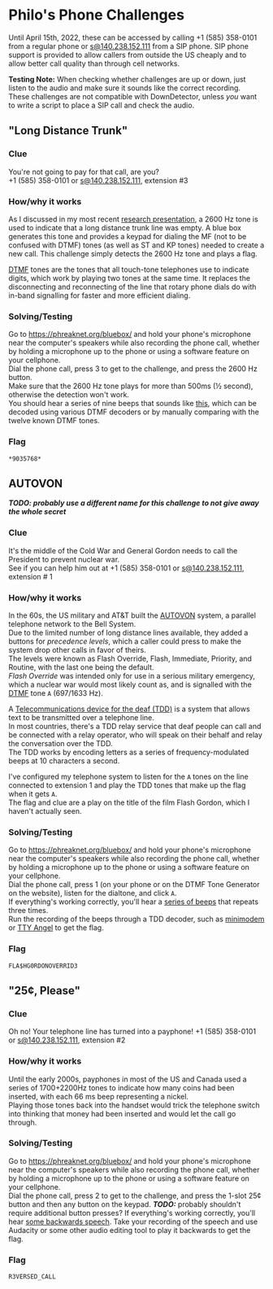 # Philo's Phone Challenges

Until April 15th, 2022, these can be accessed by calling +1 (585) 358-0101 from a regular phone or s@140.238.152.111 from a SIP phone.
SIP phone support is provided to allow callers from outside the US cheaply and to allow better call quality than through cell networks.  

**Testing Note:** When checking whether challenges are up or down, just listen to the audio and make sure it sounds like the correct recording.  
These challenges are not compatible with DownDetector, unless *you* want to write a script to place a SIP call and check the audio.

## "Long Distance Trunk"
### Clue
You're not going to pay for that call, are you?  
+1 (585) 358-0101 or s@140.238.152.111, extension #3

### How/why it works
As I discussed in my most recent [research presentation](https://www.youtube.com/watch?v=qdciYBQngdk), a 2600 Hz tone is used to indicate that a long distance trunk line was empty.
A blue box generates this tone and provides a keypad for dialing the MF (not to be confused with DTMF) tones (as well as ST and KP tones) needed to create a new call.
This challenge simply detects the 2600 Hz tone and plays a flag. 

[DTMF](https://en.wikipedia.org/wiki/Dual-tone_multi-frequency) tones are the tones that all touch-tone telephones use to indicate digits, which work by playing two tones at the same time.
It replaces the disconnecting and reconnecting of the line that rotary phone dials do with in-band signalling for faster and more efficient dialing.

### Solving/Testing
Go to https://phreaknet.org/bluebox/ and hold your phone's microphone near the computer's speakers while also recording the phone call, whether by holding a microphone up to the phone or using a software feature on your cellphone.  
Dial the phone call, press 3 to get to the challenge, and press the 2600 Hz button.  
Make sure that the 2600 Hz tone plays for more than 500ms (½ second), otherwise the detection won't work.  
You should hear a series of nine beeps that sounds like [this](https://gitlab.ritsec.cloud/flamingspork/phonectf/-/blob/master/sounds/DTMF.wav), which can be decoded using various DTMF decoders or by manually comparing with the twelve known DTMF tones.

### Flag
`*9035768*`

## AUTOVON
***TODO: probably use a different name for this challenge to not give away the whole secret***
### Clue
It's the middle of the Cold War and General Gordon needs to call the President to prevent nuclear war.  
See if you can help him out at +1 (585) 358-0101 or s@140.238.152.111, extension # 1

### How/why it works
In the 60s, the US military and AT&T built the [AUTOVON](https://en.wikipedia.org/wiki/Autovon) system, a parallel telephone network to the Bell System.  
Due to the limited number of long distance lines available, they added a buttons for *precedence levels*, which a caller could press to make the system drop other calls in favor of theirs.  
The levels were known as Flash Override, Flash, Immediate, Priority, and Routine, with the last one being the default.  
*Flash Override* was intended only for use in a serious military emergency, which a nuclear war would most likely count as, and is signalled with the [DTMF](https://en.wikipedia.org/wiki/Dual-tone_multi-frequency) tone `A` (697/1633 Hz).  

A [Telecommunications device for the deaf (TDD)](https://en.wikipedia.org/wiki/Telecommunications_device_for_the_deaf) is a system that allows text to be transmitted over a telephone line.  
In most countries, there's a TDD relay service that deaf people can call and be connected with a relay operator, who will speak on their behalf and relay the conversation over the TDD.  
The TDD works by encoding letters as a series of frequency-modulated beeps at 10 characters a second.  

I've configured my telephone system to listen for the `A` tones on the line connected to extension 1 and play the TDD tones that make up the flag when it gets `A`.  
The flag and clue are a play on the title of the film Flash Gordon, which I haven't actually seen.

### Solving/Testing
Go to https://phreaknet.org/bluebox/ and hold your phone's microphone near the computer's speakers while also recording the phone call, whether by holding a microphone up to the phone or using a software feature on your cellphone.  
Dial the phone call, press 1 (on your phone or on the DTMF Tone Generator on the website), listen for the dialtone, and click `A`.  
If everything's working correctly, you'll hear a [series of beeps](https://gitlab.ritsec.cloud/flamingspork/phonectf/-/blob/master/sounds/TDD.wav) that repeats three times.  
Run the recording of the beeps through a TDD decoder, such as [minimodem](http://www.whence.com/minimodem/) or [TTY Angel](http://www.ciscounitytools.com/Applications/General/TTYAngel/TTYAngel.html) to get the flag.  

### Flag
`FLA$HG0RDONOVERRID3`



## "25¢, Please"
### Clue
Oh no! Your telephone line has turned into a payphone!
+1 (585) 358-0101 or s@140.238.152.111, extension #2

### How/why it works
Until the early 2000s, payphones in most of the US and Canada used a series of 1700+2200Hz tones to indicate how many coins had been inserted, with each 66 ms beep representing a nickel.  
Playing those tones back into the handset would trick the telephone switch into thinking that money had been inserted and would let the call go through.

### Solving/Testing
Go to https://phreaknet.org/bluebox/ and hold your phone's microphone near the computer's speakers while also recording the phone call, whether by holding a microphone up to the phone or using a software feature on your cellphone.  
Dial the phone call, press 2 to get to the challenge, and press the 1-slot 25¢ button and then any button on the keypad. ***TODO:*** probably shouldn't require additional button presses?
If everything's working correctly, you'll hear [some backwards speech](https://gitlab.ritsec.cloud/flamingspork/phonectf/-/blob/master/sounds/Reversed.wav).
Take your recording of the speech and use Audacity or some other audio editing tool to play it backwards to get the flag.

### Flag
`R3VERSED_CALL`
